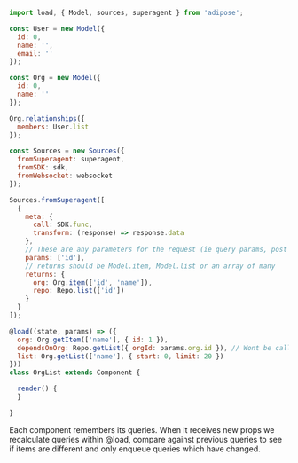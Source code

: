 ```js
import load, { Model, sources, superagent } from 'adipose';

const User = new Model({
  id: 0,
  name: '',
  email: ''
});

const Org = new Model({
  id: 0,
  name: ''
});

Org.relationships({
  members: User.list
});

const Sources = new Sources({
  fromSuperagent: superagent,
  fromSDK: sdk,
  fromWebsocket: websocket
});

Sources.fromSuperagent([
  {
    meta: {
      call: SDK.func,
      transform: (response) => response.data
    },
    // These are any parameters for the request (ie query params, post data)
    params: ['id'],
    // returns should be Model.item, Model.list or an array of many
    returns: {
      org: Org.item(['id', 'name']),
      repo: Repo.list(['id'])
    }
  }
]);

@load((state, params) => ({
  org: Org.getItem(['name'], { id: 1 }),
  dependsOnOrg: Repo.getList({ orgId: params.org.id }), // Wont be called until org is loaded
  list: Org.getList(['name'], { start: 0, limit: 20 })
}))
class OrgList extends Component {

  render() {
  }

}
```

Each component remembers its queries. When it receives new props we recalculate
queries within @load, compare against previous queries to see if items are
different and only enqueue queries which have changed.
